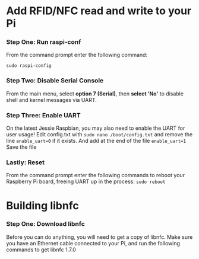 # Add RFID/NFC read and write to your Pi 

### Step One: Run raspi-conf
From the command prompt enter the following command:

`
sudo raspi-config
`

### Step Two: Disable Serial Console
From the main menu, select **option 7 (Serial)**, then **select 'No'** to disable shell and kernel messages via UART.

### Step Three: Enable UART
On the latest Jessie Raspbian, you may also need to enable the UART for user usage! Edit config.txt with 
`
sudo nano /boot/config.txt
`
and remove the line
`
enable_uart=0
`
if it exists. And add at the end of the file
`
enable_uart=1
`
Save the file

### Lastly: Reset
From the command prompt enter the following commands to reboot your Raspberry Pi board, freeing UART up in the process:
`
sudo reboot
`

# Building libnfc

### Step One: Download libnfc
Before you can do anything, you will need to get a copy of libnfc. Make sure you have an Ethernet cable connected to your Pi, and run the following commands to get libnfc 1.7.0

